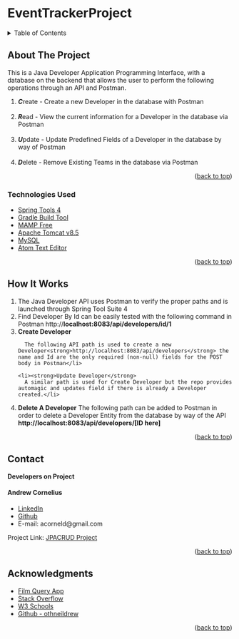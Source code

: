 # EventTrackerProject

<details>
  <summary>Table of Contents</summary>
  <ul>
    <li>
      <a href="#about-the-project">About The Project</a>
  </ul>
      <ul>
        <li><a href="#technologies-used">Technologies Used</a></li>
      </ul>
    </li>
  <ul>
    <li><a href="#howitworks">How It Works</a></li>
  </ul>  
  <ul>
    <li><a href="#contact">Contact</a></li>
  </ul>

  <ul>
    <li><a href="#acknowledgments">Acknowledgments</a></li>
    </ul>

</details>

<!-- ABOUT THE PROJECT -->

## About The Project

<p>This is a Java Developer Application Programming Interface, with a database on the backend that allows the user to perform the following operations through an API and Postman.</p>
<ol>
<li><strong><em>C</em></strong>reate - Create a new Developer in the database with Postman </li>
<br>
<li><strong><em>R</em></strong>ead - View the current information for a Developer in the database via Postman</li>
<br>
<li><strong><em>U</em></strong>pdate - Update Predefined Fields of a Developer in the database by way of Postman</li>
<br>
<li><strong><em>D</em></strong>elete - Remove Existing Teams in the database via Postman</li>
</ol>
<!--[![Product Name Screen Shot][product-screenshot]](https://example.com) -->

<p align="right">(<a href="#top">back to top</a>)</p>

### Technologies Used

-   [Spring Tools 4](https://spring.io/tools)
-   [Gradle Build Tool](https://gradle.org/install/)
-   [MAMP Free](https://www.mamp.info/en/mac/)
-   [Apache Tomcat v8.5](https://tomcat.apache.org/)
-   [MySQL](https://www.mysql.com/)
-   [Atom Text Editor](https://atom.io/)


<p align="right">(<a href="#top">back to top</a>)</p>

## How It Works

<ol>
<li>
The Java Developer API uses Postman to verify the proper paths and is launched through Spring Tool Suite 4
</li>

<li>
Find Developer By Id can be easily tested with the following command in Postman http://<strong>localhost:8083/api/developers/id/1</strong>
</li>
<li><strong>Create Developer</strong>

      The following API path is used to create a new Developer<strong>http://localhost:8083/api/developers</strong> the name and Id are the only required (non-null) fields for the POST body in Postman</li>

    <li><strong>Update Developer</strong>
      A similar path is used for Create Developer but the repo provides automagic and updates field if there is already a Developer created.</li>




<li>
<strong>Delete A Developer</strong>  The following path can be added to Postman in order to delete a Developer Entity from the database by way of the API <strong>http://localhost:8083/api/developers/[ID here] </strong>
</li>

</ol>

<p align="right">(<a href="#top">back to top</a>)</p>

## Contact

<strong>Developers on Project</strong>


<h4>Andrew Cornelius</h4>
<ul>
<li><a href="https://www.linkedin.com/in/andrew-cornelius-584b151a9">LinkedIn</a></li>
<li><a href="https://github.com/acorneld">Github</a></li>
<li> E-mail: acorneld@gmail.com</li>
</ul>

Project Link: [JPACRUD Project](https://github.com/acorneld/JPACRUDProject)

<p align="right">(<a href="#top">back to top</a>)</p>

<!-- ACKNOWLEDGMENTS -->

## Acknowledgments

-   [Film Query App](https://github.com/acorneld/FilmQueryProject)
-   [Stack Overflow](https://stackoverflow.com/)
-   [W3 Schools](https://www.w3schools.com/)
-   [Github - othneildrew](https://github.com/othneildrew/Best-README-Template)




<p align="right">(<a href="#top">back to top</a>)</p>
